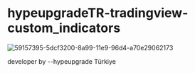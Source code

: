 # hypeupgradeTR-tradingview-custom_indicators

![59157395-5dcf3200-8a99-11e9-96d4-a70e29062173](https://user-images.githubusercontent.com/107840955/206585040-6e4de94d-07d0-433f-8fee-e14f80c29f4b.png)

developer by --hypeupgrade Türkiye
